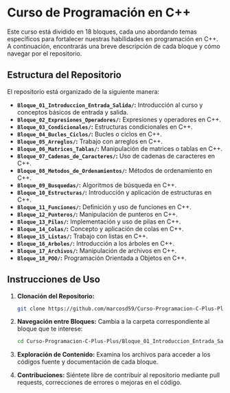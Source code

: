 # Curso de Programación en C++

Este curso está dividido en 18 bloques, cada uno abordando temas específicos para fortalecer nuestras habilidades en programación en C++. A continuación, encontrarás una breve descripción de cada bloque y cómo navegar por el repositorio.

## Estructura del Repositorio

El repositorio está organizado de la siguiente manera:

- **`Bloque_01_Introduccion_Entrada_Salida/`:** Introducción al curso y conceptos básicos de entrada y salida.
- **`Bloque_02_Expresiones_Operadores/`:** Expresiones y operadores en C++.
- **`Bloque_03_Condicionales/`:** Estructuras condicionales en C++.
- **`Bloque_04_Bucles_Ciclos/`:** Bucles o ciclos en C++.
- **`Bloque_05_Arreglos/`:** Trabajo con arreglos en C++.
- **`Bloque_06_Matrices_Tablas/`:** Manipulación de matrices o tablas en C++.
- **`Bloque_07_Cadenas_de_Caracteres/`:** Uso de cadenas de caracteres en C++.
- **`Bloque_08_Metodos_de_Ordenamientos/`:** Métodos de ordenamiento en C++.
- **`Bloque_09_Busquedas/`:** Algoritmos de búsqueda en C++.
- **`Bloque_10_Estructuras/`:** Introducción y aplicación de estructuras en C++.
- **`Bloque_11_Funciones/`:** Definición y uso de funciones en C++.
- **`Bloque_12_Punteros/`:** Manipulación de punteros en C++.
- **`Bloque_13_Pilas/`:** Implementación y uso de pilas en C++.
- **`Bloque_14_Colas/`:** Concepto y aplicación de colas en C++.
- **`Bloque_15_Listas/`:** Trabajo con listas en C++.
- **`Bloque_16_Arboles/`:** Introducción a los árboles en C++.
- **`Bloque_17_Archivos/`:** Manipulación de archivos en C++.
- **`Bloque_18_POO/`:** Programación Orientada a Objetos en C++.

## Instrucciones de Uso

1. **Clonación del Repositorio:**
   ```bash
   git clone https://github.com/marcosd59/Curso-Programacion-C-Plus-Plus.git
   ```

2. **Navegación entre Bloques:**
   Cambia a la carpeta correspondiente al bloque que te interese:
   ```bash
   cd Curso-Programacion-C-Plus-Plus/Bloque_01_Introduccion_Entrada_Salida
   ```

3. **Exploración de Contenido:**
   Examina los archivos para acceder a los códigos fuente y documentación de cada bloque.

4. **Contribuciones:**
   Siéntete libre de contribuir al repositorio mediante pull requests, correcciones de errores o mejoras en el código.
